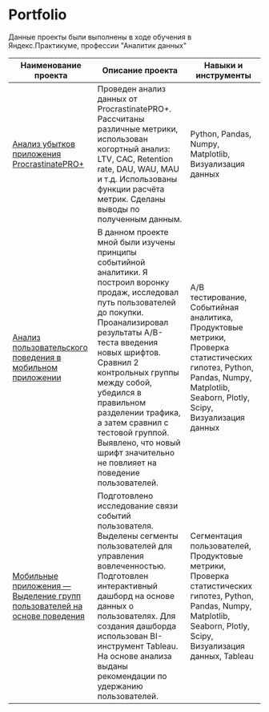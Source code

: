 # Portfolio
Данные проекты были выполнены в ходе обучения в Яндекс.Практикуме, профессии "Аналитик данных"

| Наименование проекта | Описание проекта | Навыки и инструменты |
|----------|----------|----------|
| [Анализ убытков приложения ProcrastinatePRO+](https://github.com/Nikolay-Karpov/Portfolio/tree/main/Analysis_of_business_indicators)   | Проведен анализ данных от ProcrastinatePRO+. Рассчитаны различные метрики, использован когортный анализ: LTV, CAC, Retention rate, DAU, WAU, MAU и т.д. Использованы  функции расчёта метрик. Сделаны выводы по полученным данным.  | Python, Pandas, Numpy, Matplotlib, Визуализация данных |
| [Анализ пользовательского поведения в мобильном приложении](https:) | В данном проекте мной были изучены принципы событийной аналитики. Я построил воронку продаж, исследовал путь пользователей до покупки. Проанализировал результаты A/B-теста введения новых шрифтов. Сравнил 2 контрольных группы между собой, убедился в правильном разделении трафика, а затем сравнил с тестовой группой. Выявлено, что новый шрифт значительно не повлияет на поведение пользователей. | А/В тестирование, Событийная аналитика, Продуктовые метрики, Проверка статистических гипотез, Python, Pandas, Numpy, Matplotlib, Seaborn, Plotly, Scipy,  Визуализация данных |
| [Мобильные приложения — Выделение групп пользователей на основе поведения](https://github.com/Nikolay-Karpov/Portfolio/tree/main/Behavioral%20groups%20of%20users%20in%20a%20mobile%20application)| Подготовлено исследование связи событий пользователя. Выделены сегменты пользователей для управления вовлеченностью. Подготовлен интерактивный дашборд на основе данных о пользователях. Для создания дашборда использован BI-инструмент Tableau. На основе анализа выданы рекомендации по удержанию пользователей.| Сегментация пользователей, Продуктовые метрики, Проверка статистических гипотез, Python, Pandas, Numpy, Matplotlib, Seaborn, Plotly, Scipy,  Визуализация данных, Tableau |
